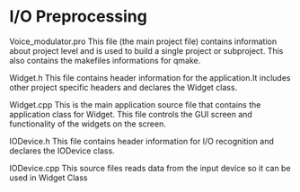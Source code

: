 # I/O Preprocessing

Voice_modulator.pro
    This file (the main project file) contains information about project level 
    and is used to build a single project or subproject. This also contains the
    makefiles informations for qmake.
    
Widget.h
    This file contains header information for the application.It includes
    other project specific headers and declares the Widget class.

Widget.cpp
    This is the main application source file that contains the application
    class for Widget. This file controls the GUI screen and functionality of
    the widgets on the screen.

IODevice.h
    This file contains header information for I/O recognition and declares 
    the IODevice class.

IODevice.cpp
    This source files reads data from the input device so it can be used in
    Widget Class


